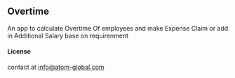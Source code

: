 ## Overtime

An app to calculate Overtime Of employees and make Expense Claim or add in Additional Salary base on requirenment

#### License

contact at info@atom-global.com